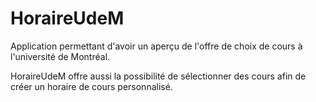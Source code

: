 # HoraireUdeM
Application permettant d'avoir un aperçu de l'offre de choix de cours à l'université de Montréal.

HoraireUdeM offre aussi la possibilité de sélectionner des cours afin de créer un horaire de cours personnalisé.
